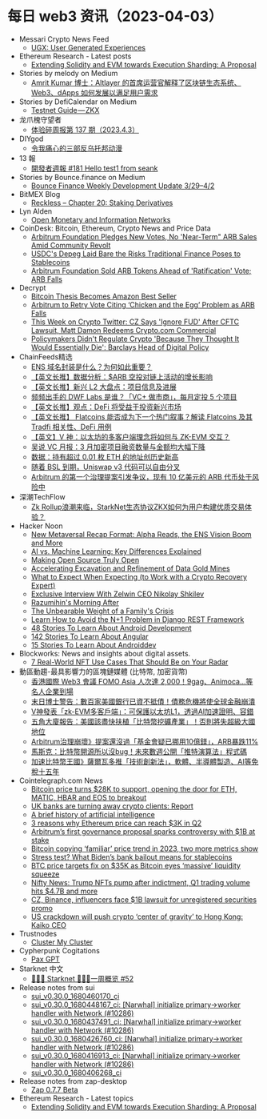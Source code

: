 # 每日 web3 资讯（2023-04-03）

- Messari Crypto News Feed
  - [UGX: User Generated Experiences](https://messari.io/article/ugx-user-generated-experiences)
- Ethereum Research - Latest posts
  - [Extending Solidity and EVM towards Execution Sharding: A Proposal](https://ethresear.ch/t/extending-solidity-and-evm-towards-execution-sharding-a-proposal/15195/1)
- Stories by melody on Medium
  - [Amrit Kumar 博士：Altlayer 的首席运营官解释了区块链生态系统、Web3、dApps 如何发展以满足用户需求](https://medium.com/@melody8848/amrit-kumar-%E5%8D%9A%E5%A3%AB-altlayer-%E7%9A%84%E9%A6%96%E5%B8%AD%E8%BF%90%E8%90%A5%E5%AE%98%E8%A7%A3%E9%87%8A%E4%BA%86%E5%8C%BA%E5%9D%97%E9%93%BE%E7%94%9F%E6%80%81%E7%B3%BB%E7%BB%9F-web3-dapps-%E5%A6%82%E4%BD%95%E5%8F%91%E5%B1%95%E4%BB%A5%E6%BB%A1%E8%B6%B3%E7%94%A8%E6%88%B7%E9%9C%80%E6%B1%82-32f233779308?source=rss-bfc6f454c0f9------2)
- Stories by DefiCalendar on Medium
  - [Testnet Guide — ZKX](https://medium.com/@CalendarDefi/testnet-guide-zkx-f098faf38144?source=rss-4949be3a0c7a------2)
- 龙爪槐守望者
  - [体验碎周报第 137 期（2023.4.3）](https://www.ftium4.com/ux-weekly-137.html)
- DIYgod
  - [令我痛心的三部反乌托邦动漫](https://diygod.xlog.app/dystopian-anime)
- 13 報
  - [開發者週報 #181 Hello test1 from seank](https://www.ethanhuang13.com/p/181)
- Stories by Bounce.finance on Medium
  - [Bounce Finance Weekly Development Update 3/29–4/2](https://bouncefinance.medium.com/bounce-finance-weekly-development-update-3-29-4-2-372e9e3cedf4?source=rss-74b4e5aa79f6------2)
- BitMEX Blog
  - [Reckless – Chapter 20: Staking Derivatives](https://blog.bitmex.com/reckless-chapter-20-staking-derivatives/)
- Lyn Alden
  - [Open Monetary and Information Networks](https://www.lynalden.com/open-networks/)
- CoinDesk: Bitcoin, Ethereum, Crypto News and Price Data
  - [Arbitrum Foundation Pledges New Votes, No 'Near-Term" ARB Sales Amid Community Revolt](https://www.coindesk.com/business/2023/04/02/arbitrum-foundation-scraps-vote-pledges-redo-after-arb-tokenholders-revolt/?utm_medium=referral&utm_source=rss&utm_campaign=headlines)
  - [USDC's Depeg Laid Bare the Risks Traditional Finance Poses to Stablecoins](https://www.coindesk.com/consensus-magazine/2023/04/02/usdcs-depeg-laid-bare-the-risks-traditional-finance-poses-to-stablecoins/?utm_medium=referral&utm_source=rss&utm_campaign=headlines)
  - [Arbitrum Foundation Sold ARB Tokens Ahead of 'Ratification' Vote; ARB Falls](https://www.coindesk.com/business/2023/04/02/contentious-arbitrum-vote-over-1b-in-tokens-ratification-not-request-says-foundation/?utm_medium=referral&utm_source=rss&utm_campaign=headlines)
- Decrypt
  - [Bitcoin Thesis Becomes Amazon Best Seller](https://decrypt.co/125257/bitcoin-national-security-thesis-paper-amazon-best-seller)
  - [Arbitrum to Retry Vote Citing ‘Chicken and the Egg’ Problem as ARB Falls](https://decrypt.co/125252/arbitrum-declares-first-dao-vote-moot-cites-chicken-and-the-egg-problem-as-arb-falls)
  - [This Week on Crypto Twitter: CZ Says 'Ignore FUD' After CFTC Lawsuit, Matt Damon Redeems Crypto.com Commercial](https://decrypt.co/125233/this-week-on-crypto-twitter-cz-fud-cftc-lawsuit-matt-damon-crypto-commercial)
  - [Policymakers Didn't Regulate Crypto 'Because They Thought It Would Essentially Die': Barclays Head of Digital Policy](https://decrypt.co/125063/policymakers-didnt-regulate-crypto-because-they-thought-would-die-barclays-head-of-digital-policy)
- ChainFeeds精选
  - [ENS 域名封装是什么？为何如此重要？](https://foresightnews.pro/article/detail/23811)
  - [【英文长推】数据分析：$ARB 空投对链上活动的增长影响](https://twitter.com/Artemis__xyz/status/1642149858298707969)
  - [【英文长推】新兴 L2 大盘点：项目信息及进展](https://twitter.com/its_airdrop/status/1642152192655364098)
  - [频频出手的 DWF Labs 是谁？「VC+ 做市商」，每月定投 5 个项目](https://www.theblockbeats.info/news/36118)
  - [【英文长推】观点：DeFi 将受益于投资新兴市场](https://twitter.com/zothdotio/status/1641811604353458181)
  - [【英文长推】 Flatcoins 能否成为下一个热门叙事？解读 Flatcoins 及其 Tradfi 相关性、DeFi 用例](https://twitter.com/0xShinChannn/status/1642173226834083841)
  - [【英文】V 神：以太坊的多客户端理念将如何与 ZK-EVM 交互？](https://vitalik.eth.limo/general/2023/03/31/zkmulticlient.html)
  - [吴说 VC 月报：3 月加密项目融资数量与金额均大幅下降](https://www.wu-talk.com/index.php?m=content&c=index&a=show&catid=6&id=12989)
  - [数据：持有超过 0.01 枚 ETH 的地址创历史新高](https://twitter.com/glassnodealerts/status/1642304724446617602)
  - [随着 BSL 到期，Uniswap v3 代码可以自由分叉](https://cointelegraph.com/news/uniswap-v3-code-free-to-fork-as-bsl-expires)
  - [Arbitrum 的第一个治理提案引发争议，现有 10 亿美元的 ARB 代币处于风险中](https://www.coindesk.com/business/2023/04/01/arbitrums-first-governance-proposal-turns-messy-with-1b-arb-tokens-at-stake/)
- 深潮TechFlow
  - [Zk Rollup浪潮来临，StarkNet生态协议ZKX如何为用户构建优质交易体验？](https://techflowpost.mirror.xyz/LlTAjVOV61q9lkWpMyjg3mCQO_BADbqqfOfkvqG0Q24)
- Hacker Noon
  - [New Metaversal Recap Format: Alpha Reads, the ENS Vision Boom and More](https://hackernoon.com/new-metaversal-recap-format-alpha-reads-the-ens-vision-boom-and-more?source=rss)
  - [AI vs. Machine Learning: Key Differences Explained](https://hackernoon.com/ai-vs-machine-learning-key-differences-explained?source=rss)
  - [Making Open Source Truly Open](https://hackernoon.com/making-open-source-truly-open?source=rss)
  - [Accelerating Excavation and Refinement of Data Gold Mines](https://hackernoon.com/accelerating-excavation-and-refinement-of-data-gold-mines?source=rss)
  - [What to Expect When Expecting (to Work with a Crypto Recovery Expert)](https://hackernoon.com/what-to-expect-when-expecting-to-work-with-a-crypto-recovery-expert?source=rss)
  - [Exclusive Interview With Zelwin CEO Nikolay Shkilev](https://hackernoon.com/exclusive-interview-with-zelwin-ceo-nikolay-shkilev?source=rss)
  - [Razumihin's Morning After](https://hackernoon.com/razumihins-morning-after?source=rss)
  - [The Unbearable Weight of a Family's Crisis](https://hackernoon.com/the-unbearable-weight-of-a-familys-crisis?source=rss)
  - [Learn How to Avoid the N+1 Problem in Django REST Framework](https://hackernoon.com/learn-how-to-avoid-the-n1-problem-in-django-rest-framework?source=rss)
  - [48 Stories To Learn About Android Development](https://hackernoon.com/48-stories-to-learn-about-android-development?source=rss)
  - [142 Stories To Learn About Angular](https://hackernoon.com/142-stories-to-learn-about-angular?source=rss)
  - [15 Stories To Learn About Androiddev](https://hackernoon.com/15-stories-to-learn-about-androiddev?source=rss)
- Blockworks: News and insights about digital assets.
  - [7 Real-World NFT Use Cases That Should Be on Your Radar](https://blockworks.co/news/7-nft-use-cases)
- 動區動趨-最具影響力的區塊鏈媒體 (比特幣, 加密貨幣)
  - [香港國際 Web3 會議 FOMO Asia 人次達 2,000！9gag、Animoca…等名人企業到場](https://www.blocktempo.com/hong-kong-fomo-asia-2000-web3-celebrities-and-attendees/)
  - [末日博士警告：數百家美國銀行已資不抵債！債務危機將使全球金融崩潰](https://www.blocktempo.com/nouriel-roubini-says-most-us-bank-were-technically-insolvent/)
  - [V神發表「zk-EVM多客戶端」：可保護以太坊L1，透過AI加速證明、容錯](https://www.blocktempo.com/vitalik-talking-about-zkmulticlient-will-protect-ethereum-layer1/)
  - [五角大廈報告：美國該盡快扶植「比特幣挖礦產業」！否則將失超級大國地位](https://www.blocktempo.com/a-pentagon-report-says-us-should-develop-btc-mining-for-military-use/)
  - [Arbitrum治理崩壞》提案還沒過「基金會疑已挪用10億鎂」，ARB暴跌11%](https://www.blocktempo.com/arbitrums-aip-01-says-1billionusd-token-didnt-belong-to-community/)
  - [馬斯克：比特幣開源所以沒bug！未來數週公開「推特演算法」程式碼](https://www.blocktempo.com/elon-musk-says-bitcoin-was-good-beacause-opensourse/)
  - [加速比特幣王國》薩爾瓦多推「技術創新法」，軟體、半導體製造、AI等免稅十五年](https://www.blocktempo.com/nayib-bukele-says-encourage-innovation-by-the-new-art-of-el-salvador/)
- Cointelegraph.com News
  - [Bitcoin price turns $28K to support, opening the door for ETH, MATIC, HBAR and EOS to breakout](https://cointelegraph.com/news/bitcoin-price-turns-28k-to-support-opening-the-door-for-eth-matic-hbar-and-eos-to-breakout)
  - [UK banks are turning away crypto clients: Report](https://cointelegraph.com/news/uk-banks-are-turning-away-crypto-clients-report)
  - [A brief history of artificial intelligence](https://cointelegraph.com/news/a-brief-history-of-artificial-intelligence)
  - [3 reasons why Ethereum price can reach $3K in Q2](https://cointelegraph.com/news/3-reasons-why-ethereum-price-can-reach-3k-in-q2)
  - [Arbitrum’s first governance proposal sparks controversy with $1B at stake](https://cointelegraph.com/news/arbitrum-s-first-governance-proposal-sparks-controversy-with-1b-at-stake)
  - [Bitcoin copying ‘familiar’ price trend in 2023, two more metrics show](https://cointelegraph.com/news/bitcoin-copying-familiar-price-trend-in-2023-two-more-metrics-show)
  - [Stress test? What Biden’s bank bailout means for stablecoins](https://cointelegraph.com/news/stress-test-what-biden-s-bank-bailout-means-for-stablecoins)
  - [BTC price targets fix on $35K as Bitcoin eyes ‘massive’ liquidity squeeze](https://cointelegraph.com/news/btc-price-targets-fix-on-35k-as-bitcoin-eyes-massive-liquidity-squeeze)
  - [Nifty News: Trump NFTs pump after indictment,  Q1 trading volume hits $4.7B and more](https://cointelegraph.com/news/nifty-news-trump-nfts-pump-after-indictment-q1-trading-volume-hits-4-7b-and-more)
  - [CZ, Binance, influencers face $1B lawsuit for unregistered securities promo](https://cointelegraph.com/news/cz-binance-influencers-face-1b-lawsuit-for-unregistered-securities-promo)
  - [US crackdown will push crypto ‘center of gravity’ to Hong Kong: Kaiko CEO](https://cointelegraph.com/news/us-crackdown-will-push-crypto-s-center-of-gravity-to-hong-kong-kaiko-ceo)
- Trustnodes
  - [Cluster My Cluster](https://www.trustnodes.com/2023/04/02/cluster-my-cluster)
- Cypherpunk Cogitations
  - [Pax GPT](https://blog.lopp.net/pax-gpt/)
- Starknet 中文
  - [👩🏽‍🚀 Starknet 👨🏽‍🚀一周概览 #52](https://starknetzh.substack.com/p/starknet-52-068)
- Release notes from sui
  - [sui_v0.30.0_1680460170_ci](https://github.com/MystenLabs/sui/releases/tag/sui_v0.30.0_1680460170_ci)
  - [sui_v0.30.0_1680448167_ci: [Narwhal] initialize primary->worker handler with Network (#10286)](https://github.com/MystenLabs/sui/releases/tag/sui_v0.30.0_1680448167_ci)
  - [sui_v0.30.0_1680437491_ci: [Narwhal] initialize primary->worker handler with Network (#10286)](https://github.com/MystenLabs/sui/releases/tag/sui_v0.30.0_1680437491_ci)
  - [sui_v0.30.0_1680426760_ci: [Narwhal] initialize primary->worker handler with Network (#10286)](https://github.com/MystenLabs/sui/releases/tag/sui_v0.30.0_1680426760_ci)
  - [sui_v0.30.0_1680416913_ci: [Narwhal] initialize primary->worker handler with Network (#10286)](https://github.com/MystenLabs/sui/releases/tag/sui_v0.30.0_1680416913_ci)
  - [sui_v0.30.0_1680406268_ci](https://github.com/MystenLabs/sui/releases/tag/sui_v0.30.0_1680406268_ci)
- Release notes from zap-desktop
  - [Zap 0.7.7 Beta](https://github.com/LN-Zap/zap-desktop/releases/tag/v0.7.7-beta)
- Ethereum Research - Latest topics
  - [Extending Solidity and EVM towards Execution Sharding: A Proposal](https://ethresear.ch/t/extending-solidity-and-evm-towards-execution-sharding-a-proposal/15195)
